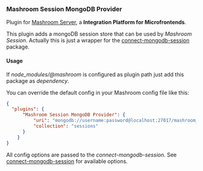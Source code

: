 
### Mashroom Session MongoDB Provider

Plugin for [Mashroom Server](https://www.mashroom-server.com), a **Integration Platform for Microfrontends**. 

This plugin adds a mongoDB session store that can be used by _Mashroom Session_.
Actually this is just a wrapper for the [connect-mongodb-session](https://github.com/mongodb-js/connect-mongodb-session) package.

#### Usage

If *node_modules/@mashroom* is configured as plugin path just add this package as _dependency_.

You can override the default config in your Mashroom config file like this:

```json
{
  "plugins": {
      "Mashroom Session MongoDB Provider": {
          "uri": "mongodb://username:password@localhost:27017/mashroom_session?connectTimeoutMS=1000&socketTimeoutMS=2500",
          "collection": "sessions"
      }
    }
}
```

All config options are passed to the _connect-mongodb-session_. 
See [connect-mongodb-session](https://github.com/mongodb-js/connect-mongodb-session) for available options.

